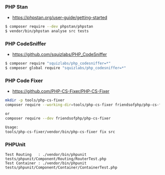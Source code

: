 ### PHP Stan
- https://phpstan.org/user-guide/getting-started
```bash
$ composer require --dev phpstan/phpstan
$ vendor/bin/phpstan analyse src tests
```

### PHP CodeSniffer
- https://github.com/squizlabs/PHP_CodeSniffer
```bash
$ composer require "squizlabs/php_codesniffer=*"
$ composer global require "squizlabs/php_codesniffer=*"
```

### PHP Code Fixer 
- https://github.com/PHP-CS-Fixer/PHP-CS-Fixer
```bash
mkdir -p tools/php-cs-fixer
composer require --working-dir=tools/php-cs-fixer friendsofphp/php-cs-fixer

or 
composer require --dev friendsofphp/php-cs-fixer

Usage:
tools/php-cs-fixer/vendor/bin/php-cs-fixer fix src
```



### PHPUnit
```
Test Routing   : ./vendor/bin/phpunit tests/phpunit/Component/Routing/RouterTest.php
Test Container : ./vendor/bin/phpunit tests/phpunit/Component/Container/ContainerTest.php

```